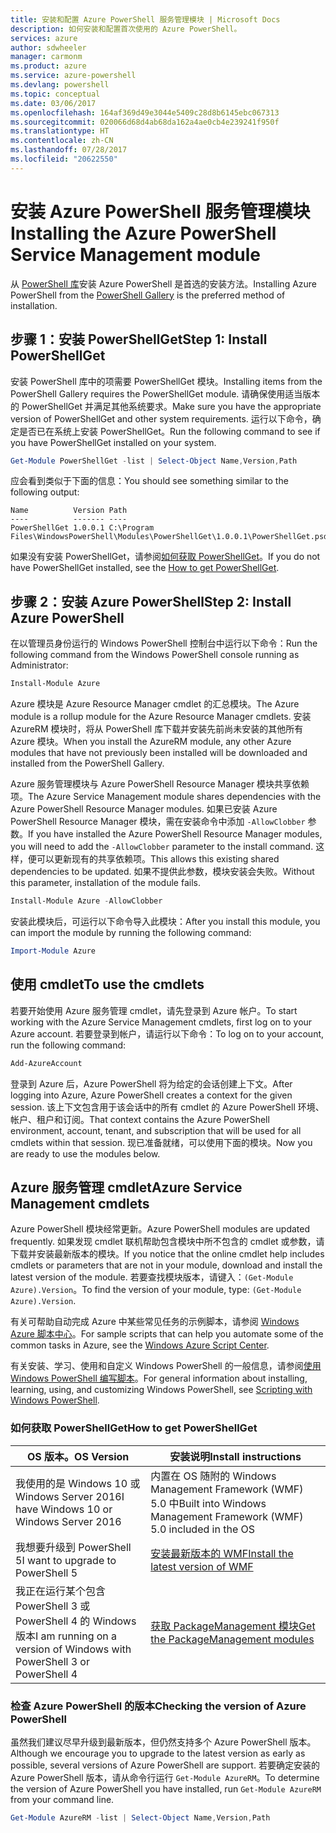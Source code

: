 ```yaml
---
title: 安装和配置 Azure PowerShell 服务管理模块 | Microsoft Docs
description: 如何安装和配置首次使用的 Azure PowerShell。
services: azure
author: sdwheeler
manager: carmonm
ms.product: azure
ms.service: azure-powershell
ms.devlang: powershell
ms.topic: conceptual
ms.date: 03/06/2017
ms.openlocfilehash: 164af369d49e3044e5409c28d8b6145ebc067313
ms.sourcegitcommit: 020066d68d4ab68da162a4ae0cb4e239241f950f
ms.translationtype: HT
ms.contentlocale: zh-CN
ms.lasthandoff: 07/28/2017
ms.locfileid: "20622550"
---
```

# <a name="installing-the-azure-powershell-service-management-module"></a><span data-ttu-id="390ed-103">安装 Azure PowerShell 服务管理模块</span><span class="sxs-lookup"><span data-stu-id="390ed-103">Installing the Azure PowerShell Service Management module</span></span>

<span data-ttu-id="390ed-104">从 [PowerShell 库](https://www.powershellgallery.com/)安装 Azure PowerShell 是首选的安装方法。</span><span class="sxs-lookup"><span data-stu-id="390ed-104">Installing Azure PowerShell from the [PowerShell Gallery](https://www.powershellgallery.com/) is the preferred method of installation.</span></span>

## <a name="step-1-install-powershellget"></a><span data-ttu-id="390ed-105">步骤 1：安装 PowerShellGet</span><span class="sxs-lookup"><span data-stu-id="390ed-105">Step 1: Install PowerShellGet</span></span>

<span data-ttu-id="390ed-106">安装 PowerShell 库中的项需要 PowerShellGet 模块。</span><span class="sxs-lookup"><span data-stu-id="390ed-106">Installing items from the PowerShell Gallery requires the PowerShellGet module.</span></span> <span data-ttu-id="390ed-107">请确保使用适当版本的 PowerShellGet 并满足其他系统要求。</span><span class="sxs-lookup"><span data-stu-id="390ed-107">Make sure you have the appropriate version of PowerShellGet and other system requirements.</span></span> <span data-ttu-id="390ed-108">运行以下命令，确定是否已在系统上安装 PowerShellGet。</span><span class="sxs-lookup"><span data-stu-id="390ed-108">Run the following command to see if you have PowerShellGet installed on your system.</span></span>

```powershell
Get-Module PowerShellGet -list | Select-Object Name,Version,Path
```

<span data-ttu-id="390ed-109">应会看到类似于下面的信息：</span><span class="sxs-lookup"><span data-stu-id="390ed-109">You should see something similar to the following output:</span></span>

```
Name          Version Path
----          ------- ----
PowerShellGet 1.0.0.1 C:\Program Files\WindowsPowerShell\Modules\PowerShellGet\1.0.0.1\PowerShellGet.psd1
```

<span data-ttu-id="390ed-110">如果没有安装 PowerShellGet，请参阅[如何获取 PowerShellGet](#how-to-get-powershellget)。</span><span class="sxs-lookup"><span data-stu-id="390ed-110">If you do not have PowerShellGet installed, see the [How to get PowerShellGet](#how-to-get-powershellget).</span></span>

## <a name="step-2-install-azure-powershell"></a><span data-ttu-id="390ed-111">步骤 2：安装 Azure PowerShell</span><span class="sxs-lookup"><span data-stu-id="390ed-111">Step 2: Install Azure PowerShell</span></span>

<span data-ttu-id="390ed-112">在以管理员身份运行的 Windows PowerShell 控制台中运行以下命令：</span><span class="sxs-lookup"><span data-stu-id="390ed-112">Run the following command from the Windows PowerShell console running as Administrator:</span></span>

```powershell
Install-Module Azure
```

<span data-ttu-id="390ed-113">Azure 模块是 Azure Resource Manager cmdlet 的汇总模块。</span><span class="sxs-lookup"><span data-stu-id="390ed-113">The Azure module is a rollup module for the Azure Resource Manager cmdlets.</span></span> <span data-ttu-id="390ed-114">安装 AzureRM 模块时，将从 PowerShell 库下载并安装先前尚未安装的其他所有 Azure 模块。</span><span class="sxs-lookup"><span data-stu-id="390ed-114">When you install the AzureRM module, any other Azure modules that have not previously been installed will be downloaded and installed from the PowerShell Gallery.</span></span>

<span data-ttu-id="390ed-115">Azure 服务管理模块与 Azure PowerShell Resource Manager 模块共享依赖项。</span><span class="sxs-lookup"><span data-stu-id="390ed-115">The Azure Service Management module shares dependencies with the Azure PowerShell Resource Manager modules.</span></span> <span data-ttu-id="390ed-116">如果已安装 Azure PowerShell Resource Manager 模块，需在安装命令中添加 `-AllowClobber` 参数。</span><span class="sxs-lookup"><span data-stu-id="390ed-116">If you have installed the Azure PowerShell Resource Manager modules, you will need to add the `-AllowClobber` parameter to the install command.</span></span> <span data-ttu-id="390ed-117">这样，便可以更新现有的共享依赖项。</span><span class="sxs-lookup"><span data-stu-id="390ed-117">This allows this existing shared dependencies to be updated.</span></span> <span data-ttu-id="390ed-118">如果不提供此参数，模块安装会失败。</span><span class="sxs-lookup"><span data-stu-id="390ed-118">Without this parameter, installation of the module fails.</span></span>

```powershell
Install-Module Azure -AllowClobber
```

<span data-ttu-id="390ed-119">安装此模块后，可运行以下命令导入此模块：</span><span class="sxs-lookup"><span data-stu-id="390ed-119">After you install this module, you can import the module by running the following command:</span></span>

```powershell
Import-Module Azure
```

## <a name="to-use-the-cmdlets"></a><span data-ttu-id="390ed-120">使用 cmdlet</span><span class="sxs-lookup"><span data-stu-id="390ed-120">To use the cmdlets</span></span>

<span data-ttu-id="390ed-121">若要开始使用 Azure 服务管理 cmdlet，请先登录到 Azure 帐户。</span><span class="sxs-lookup"><span data-stu-id="390ed-121">To start working with the Azure Service Management cmdlets, first log on to your Azure account.</span></span> <span data-ttu-id="390ed-122">若要登录到帐户，请运行以下命令：</span><span class="sxs-lookup"><span data-stu-id="390ed-122">To log on to your account, run the following command:</span></span>

```powershell
Add-AzureAccount
```

<span data-ttu-id="390ed-123">登录到 Azure 后，Azure PowerShell 将为给定的会话创建上下文。</span><span class="sxs-lookup"><span data-stu-id="390ed-123">After logging into Azure, Azure PowerShell creates a context for the given session.</span></span> <span data-ttu-id="390ed-124">该上下文包含用于该会话中的所有 cmdlet 的 Azure PowerShell 环境、帐户、租户和订阅。</span><span class="sxs-lookup"><span data-stu-id="390ed-124">That context contains the Azure PowerShell environment, account, tenant, and subscription that will be used for all cmdlets within that session.</span></span> <span data-ttu-id="390ed-125">现已准备就绪，可以使用下面的模块。</span><span class="sxs-lookup"><span data-stu-id="390ed-125">Now you are ready to use the modules below.</span></span>

## <a name="azure-service-management-cmdlets"></a><span data-ttu-id="390ed-126">Azure 服务管理 cmdlet</span><span class="sxs-lookup"><span data-stu-id="390ed-126">Azure Service Management cmdlets</span></span>

<span data-ttu-id="390ed-127">Azure PowerShell 模块经常更新。</span><span class="sxs-lookup"><span data-stu-id="390ed-127">Azure PowerShell modules are updated frequently.</span></span> <span data-ttu-id="390ed-128">如果发现 cmdlet 联机帮助包含模块中所不包含的 cmdlet 或参数，请下载并安装最新版本的模块。</span><span class="sxs-lookup"><span data-stu-id="390ed-128">If you notice that the online cmdlet help includes cmdlets or parameters that are not in your module, download and install the latest version of the module.</span></span> <span data-ttu-id="390ed-129">若要查找模块版本，请键入：`(Get-Module Azure).Version`。</span><span class="sxs-lookup"><span data-stu-id="390ed-129">To find the version of your module, type: `(Get-Module Azure).Version`.</span></span>

<span data-ttu-id="390ed-130">有关可帮助自动完成 Azure 中某些常见任务的示例脚本，请参阅 [Windows Azure 脚本中心](http://www.windowsazure.com/documentation/scripts/)。</span><span class="sxs-lookup"><span data-stu-id="390ed-130">For sample scripts that can help you automate some of the common tasks in Azure, see the [Windows Azure Script Center](http://www.windowsazure.com/documentation/scripts/).</span></span>

<span data-ttu-id="390ed-131">有关安装、学习、使用和自定义 Windows PowerShell 的一般信息，请参阅[使用 Windows PowerShell 编写脚本](http://go.microsoft.com/fwlink/p/?linkid=320210)。</span><span class="sxs-lookup"><span data-stu-id="390ed-131">For general information about installing, learning, using, and customizing Windows PowerShell, see [Scripting with Windows PowerShell](http://go.microsoft.com/fwlink/p/?linkid=320210).</span></span>

### <a name="how-to-get-powershellget"></a><span data-ttu-id="390ed-132">如何获取 PowerShellGet</span><span class="sxs-lookup"><span data-stu-id="390ed-132">How to get PowerShellGet</span></span>

|<span data-ttu-id="390ed-133">OS 版本。</span><span class="sxs-lookup"><span data-stu-id="390ed-133">OS Version</span></span>|<span data-ttu-id="390ed-134">安装说明</span><span class="sxs-lookup"><span data-stu-id="390ed-134">Install instructions</span></span>|
|---|---|
|<span data-ttu-id="390ed-135">我使用的是 Windows 10 或 Windows Server 2016</span><span class="sxs-lookup"><span data-stu-id="390ed-135">I have Windows 10 or Windows Server 2016</span></span>|<span data-ttu-id="390ed-136">内置在 OS 随附的 Windows Management Framework (WMF) 5.0 中</span><span class="sxs-lookup"><span data-stu-id="390ed-136">Built into Windows Management Framework (WMF) 5.0 included in the OS</span></span>|
|<span data-ttu-id="390ed-137">我想要升级到 PowerShell 5</span><span class="sxs-lookup"><span data-stu-id="390ed-137">I want to upgrade to PowerShell 5</span></span>|[<span data-ttu-id="390ed-138">安装最新版本的 WMF</span><span class="sxs-lookup"><span data-stu-id="390ed-138">Install the latest version of WMF</span></span>](https://www.microsoft.com/en-us/download/details.aspx?id=54616)|
|<span data-ttu-id="390ed-139">我正在运行某个包含 PowerShell 3 或 PowerShell 4 的 Windows 版本</span><span class="sxs-lookup"><span data-stu-id="390ed-139">I am running on a version of Windows with PowerShell 3 or PowerShell 4</span></span>|[<span data-ttu-id="390ed-140">获取 PackageManagement 模块</span><span class="sxs-lookup"><span data-stu-id="390ed-140">Get the PackageManagement modules</span></span>](http://go.microsoft.com/fwlink/?LinkID=746217)|

<a id="helpmechoose"></a>
### <a name="checking-the-version-of-azure-powershell"></a><span data-ttu-id="390ed-141">检查 Azure PowerShell 的版本</span><span class="sxs-lookup"><span data-stu-id="390ed-141">Checking the version of Azure PowerShell</span></span>

<span data-ttu-id="390ed-142">虽然我们建议尽早升级到最新版本，但仍然支持多个 Azure PowerShell 版本。</span><span class="sxs-lookup"><span data-stu-id="390ed-142">Although we encourage you to upgrade to the latest version as early as possible, several versions of Azure PowerShell are support.</span></span> <span data-ttu-id="390ed-143">若要确定安装的 Azure PowerShell 版本，请从命令行运行 `Get-Module AzureRM`。</span><span class="sxs-lookup"><span data-stu-id="390ed-143">To determine the version of Azure PowerShell you have installed, run `Get-Module AzureRM` from your command line.</span></span>

```powershell
Get-Module AzureRM -list | Select-Object Name,Version,Path
```
